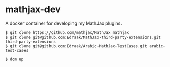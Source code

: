 # mathjax-dev
A docker container for developing my MathJax plugins.



    $ git clone https://github.com/mathjax/MathJax mathjax
    $ git clone git@github.com:Edraak/MathJax-third-party-extensions.git third-party-extensions
    $ git clone git@github.com:Edraak/Arabic-MathJax-TestCases.git arabic-test-cases

    $ dcm up
